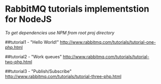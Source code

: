 # RabbitMQ tutorials implementstion for NodeJS

*To get dependencies use NPM from root proj directory*

##tutorial1 - "Hello World!"
http://www.rabbitmq.com/tutorials/tutorial-one-php.html

##tutorial2 - "Work queues"
http://www.rabbitmq.com/tutorials/tutorial-two-php.html

##tutorial3 - "Publish/Subscribe"
http://www.rabbitmq.com/tutorials/tutorial-three-php.html